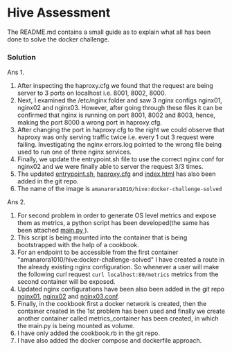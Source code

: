 # Hive Assessment

The README.md contains a small guide as to explain what all has been done to solve the docker challenge.

### Solution

Ans 1. 
1. After inspecting the haproxy.cfg we found that the request are being server to 3 ports on localhost i.e. 8001, 8002, 8000.
2. Next, I examined the /etc/nginx folder and saw 3 nginx configs nginx01, nginx02 and nginx03. However, after going through these files it can be confirmed that nginx is running on port 8001, 8002 and 8003, hence, making the port 8000 a wrong port in haproxy.cfg. 
3. After changing the port in haproxy.cfg to the right we could observe that haproxy was only serving traffic twice i.e. every 1 out 3 request were failing. Investigating the nginx errors.log pointed to the wrong file being used to run one of three nginx services. 
4. Finally, we update the entrypoint.sh file to use the correct nginx conf for nginx02 and we were finally able to server the request 3/3 times.
5. The updated [entrypoint.sh](entrypoint.sh), [haproxy.cfg](haproxy.cfg) and [index.html](index.html) has also been added in the git repo. 
6. The name of the image is `amanarora1010/hive:docker-challenge-solved`


Ans 2. 
1. For second problem in order to generate OS level metrics and expose them as metrics, a python script has been developed(the same has been attached [ main.py ](main.py)).
2. This script is being mounted into the container that is being bootstrapped  with the help of a cookbook.
3. For an endpoint to be accessible from the first container "amanarora1010/hive:docker-challenge-solved" I have created a route in the already existing nginx configuration. So whenever a user will make the following curl request `curl localhost:80/metrics` metrics from the second container will be exposed.
4. Updated nginx configurations have been also been added in the git repo [nginx01](nginx01.conf), [nginx02](nginx02.conf) and [nginx03.conf](nginx03.conf).
5. Finally, in the cookbook first a docker network is created, then the container created in the 1st problem has been used and finally we create another container called metrics_container has been created, in which the main.py is being mounted as volume. 
6. I have only added the cookbook.rb in the git repo.
7. I have also added the docker compose and dockerfile approach. 
